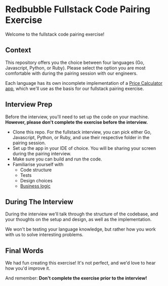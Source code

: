 # Redbubble Fullstack Code Pairing Exercise

Welcome to the fullstack code pairing exercise!

## Context

This repository offers you the choice between four languages (Go, Javascript, Python, or Ruby).
Please select the option you are most comfortable with during the pairing session with our engineers.

Each language has its own incomplete implementation of a
[Price Calculator app](http://take-home-test.herokuapp.com/new-product-engineer),
which we'll use as the basis for our fullstack pairing exercise.

## Interview Prep

Before the interview, you'll need to set up the code on your machine. **However, please don't complete the
exercise before the interview.**

- Clone this repo. For the fullstack interview, you can pick either Go, Javascript, Python,
  or Ruby, and use their respective folder in the pairing session.
- Set up the app in your IDE of choice. You will be sharing your screen during
  the pairing interview.
- Make sure you can build and run the code.
- Familiarise yourself with
  - Code structure
  - Tests
  - Design choices
  - [Business logic](http://take-home-test.herokuapp.com/new-product-engineer)

## During The Interview

During the interview we'll talk through the structure of the codebase, and your
thoughts on the setup and design, as well as the implementation.

We won't be testing your language knowledge, but rather how you work with us to
solve interesting problems.

## Final Words

We had fun creating this exercise! It's not perfect, and we'd love to hear how you'd improve it.

And remember: **Don't complete the exercise prior to the interview!**
